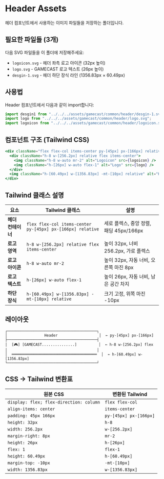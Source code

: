 # Header Assets

헤더 컴포넌트에서 사용하는 이미지 파일들을 저장하는 폴더입니다.

## 필요한 파일들 (3개)

다음 SVG 파일들을 이 폴더에 저장해주세요:

- `logoicon.svg` - 헤더 좌측 로고 아이콘 (32px 높이)
- `logo.svg` - GAMECAST 로고 텍스트 (26px 높이)
- `desgin-1.svg` - 헤더 하단 장식 라인 (1356.83px × 60.49px)

## 사용법

Header 컴포넌트에서 다음과 같이 import합니다:

```javascript
import desgin1 from "../../../assets/gamecast/common/header/desgin-1.svg";
import logo from "../../../assets/gamecast/common/header/logo.svg";
import logoicon from "../../../assets/gamecast/common/header/logoicon.svg";
```

## 컴포넌트 구조 (Tailwind CSS)

```jsx
<div className="flex flex-col items-center py-[45px] px-[166px] relative">
  <div className="h-8 w-[256.2px] relative flex items-center">
    <img className="h-8 w-auto mr-2" alt="Logoicon" src={logoicon} />
    <img className="h-[26px] w-auto flex-1" alt="Logo" src={logo} />
  </div>
  <img className="h-[60.49px] w-[1356.83px] -mt-[10px] relative" alt="Header" src={desgin1} />
</div>
```

## Tailwind 클래스 설명

| 요소 | Tailwind 클래스 | 설명 |
|------|----------------|------|
| **헤더 컨테이너** | `flex flex-col items-center py-[45px] px-[166px] relative` | 세로 플렉스, 중앙 정렬, 패딩 45px/166px |
| **로고 영역** | `h-8 w-[256.2px] relative flex items-center` | 높이 32px, 너비 256.2px, 가로 플렉스 |
| **로고 아이콘** | `h-8 w-auto mr-2` | 높이 32px, 자동 너비, 오른쪽 마진 8px |
| **로고 텍스트** | `h-[26px] w-auto flex-1` | 높이 26px, 자동 너비, 남은 공간 차지 |
| **하단 장식** | `h-[60.49px] w-[1356.83px] -mt-[10px] relative` | 크기 고정, 위쪽 마진 -10px |

## 레이아웃

```
┌─────────────────────────────────────────┐
│                 Header                   │  ← py-[45px] px-[166px]
├─────────────────────────────────────────┤
│  [🎮] [GAMECAST...............]          │  ← h-8 w-[256.2px] flex
│                                         │
│  ═══════════════════════════════════════  │  ← h-[60.49px] w-[1356.83px]
└─────────────────────────────────────────┘
```

## CSS → Tailwind 변환표

| 원본 CSS | 변환된 Tailwind |
|----------|----------------|
| `display: flex; flex-direction: column` | `flex flex-col` |
| `align-items: center` | `items-center` |
| `padding: 45px 166px` | `py-[45px] px-[166px]` |
| `height: 32px` | `h-8` |
| `width: 256.2px` | `w-[256.2px]` |
| `margin-right: 8px` | `mr-2` |
| `height: 26px` | `h-[26px]` |
| `flex: 1` | `flex-1` |
| `height: 60.49px` | `h-[60.49px]` |
| `margin-top: -10px` | `-mt-[10px]` |
| `width: 1356.83px` | `w-[1356.83px]` | 